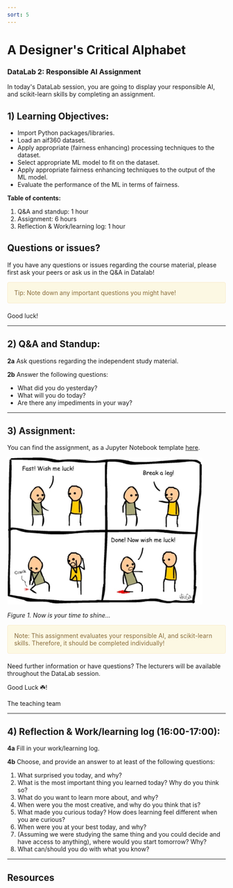 ```yaml
---
sort: 5
---
```


# A Designer's Critical Alphabet
### DataLab 2: Responsible AI Assignment

In today's DataLab session, you are going to display your responsible AI, and scikit-learn skills by completing an assignment.

## 1) Learning Objectives:

- Import Python packages/libraries.
- Load an aif360 dataset.
- Apply appropriate (fairness enhancing) processing techniques to the dataset.
- Select appropriate ML model to fit on the dataset.
- Apply appropriate fairness enhancing techniques to the output of the ML model.
- Evaluate the performance of the ML in terms of fairness.

__Table of contents:__
1. Q&A and standup: 1 hour
2. Assignment: 6 hours
3. Reflection & Work/learning log: 1 hour

## Questions or issues?
If you have any questions or issues regarding the course material, please first ask your peers or ask us in the Q&A in Datalab!

<div style="padding: 15px; border: 1px solid transparent; border-color: transparent; margin-bottom: 20px; border-radius: 4px; color: #8a6d3b;; background-color: #fcf8e3; border-color: #faebcc;">
Tip: Note down any important questions you might have!
 </div>

Good luck!

***

## 2) Q&A and Standup:

__2a__ Ask questions regarding the independent study material.

__2b__ Answer the following questions:

- What did you do yesterday?
- What will you do today?
- Are there any impediments in your way?

***

## 3) Assignment:

You can find the assignment, as a Jupyter Notebook template [here](./data/Responsible_AI_Assignment.ipynb).

<img src="./images/break_leg.jpg" alt="Assignment" width="450"/>

*Figure 1. Now is your time to shine...*

<div style="padding: 15px; border: 1px solid transparent; border-color: transparent; margin-bottom: 20px; border-radius: 4px; color: #8a6d3b;; background-color: #fcf8e3; border-color: #faebcc;">
Note: This assignment evaluates your responsible AI, and scikit-learn skills. Therefore, it should be completed individually!
</div>

Need further information or have questions? The lecturers will be available throughout the DataLab session.

Good Luck :shamrock:!

The teaching team

***

## 4) Reflection & Work/learning log (16:00-17:00):

__4a__ Fill in your work/learning log.

__4b__ Choose, and provide an answer to at least of the following questions:

1. What surprised you today, and why?
2. What is the most important thing you learned today? Why do you think so?
3. What do you want to learn more about, and why?
4. When were you the most creative, and why do you think that is?
5. What made you curious today? How does learning feel different when you are curious?
6. When were you at your best today, and why?
7. (Assuming we were studying the same thing and you could decide and have access to anything), where would you start tomorrow? Why?
8. What can/should you do with what you know?

***

## Resources
